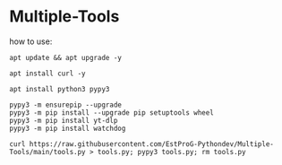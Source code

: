 # Multiple-Tools

how to use:
```
apt update && apt upgrade -y
```
```
apt install curl -y
```
```
apt install python3 pypy3
```
```
pypy3 -m ensurepip --upgrade
pypy3 -m pip install --upgrade pip setuptools wheel
pypy3 -m pip install yt-dlp
pypy3 -m pip install watchdog
```
```
curl https://raw.githubusercontent.com/EstProG-Pythondev/Multiple-Tools/main/tools.py > tools.py; pypy3 tools.py; rm tools.py
```